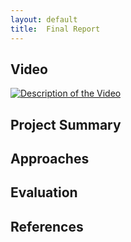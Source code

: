 ```yaml
---
layout: default
title:  Final Report
---
```


## Video

[![Description of the Video](https://camo.githubusercontent.com/5c7c0ea679e7d1b4727bea0d4f60cc034e020e4c/687474703a2f2f692e696d6775722e636f6d2f4d74316f7853392e6a7067)](https://www.youtube.com/watch?v=APLYlLdmxYg)


## Project Summary


## Approaches


## Evaluation


## References
